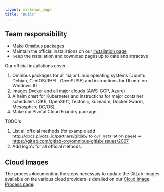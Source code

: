 ```yaml
---
layout: markdown_page
title: "Build"
---
```


## Team responsibility

- Make Omnibus packages
- Maintain the official installations on our [installation page](https://about.gitlab.com/installation/)
- Keep the installation and download pages up to date and attractive

Our official installations cover:

1. Omnibus packages for all major Linux operating systems (Ubuntu, Debian, CentOS/RHEL, OpenSUSE) and instructions for Ubuntu on Windows 10
1. Images Docker and all major clouds (AWS, GCP, Azure)
1. A helm chart for Kubernetes and instructions for major container schedulers (GKE, OpenShift, Tectonic, kubeadm, Docker Swarm, Mesosphere DC/OS)
1. Make our Pivotal Cloud Foundry package.

TODO's

1. List all official methods (for example add http://docs.pivotal.io/partners/gitlab/ to our installation page) -> https://gitlab.com/gitlab-org/omnibus-gitlab/issues/2007
1. Add logo's for all official methods.

## Cloud Images

The process documenting the steps necessary to update the GitLab images available on
the various cloud providers is detailed on our [Cloud Image Process page](https://about.gitlab.com/cloud-images/).
